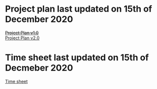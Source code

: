
Project plan last updated on 15th of December 2020
====== 

~~[Project Plan v1.0](https://docs.google.com/document/d/1vGmGkTDqoIbyQQ5ZEBZdgNOfxL3GJw9S6zNVizKQDdQ/edit?usp=sharing)~~<br>
[Project Plan v2.0](https://docs.google.com/document/d/1qvTiC-hMQDsCi5l63C4BgaOS-Vtho0ALyjs5HQUAUq4/edit?usp=sharing)

Time sheet last updated on 15th of Decmeber 2020
======
[Time sheet](https://docs.google.com/spreadsheets/d/1lVfjdmYObH0J3chb8VzaNoKgW4gjtUt1onQehNNU4vg/edit?usp=sharing)
